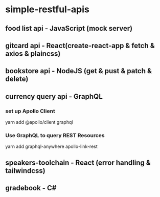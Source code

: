 # simple-restful-apis

## food list api - JavaScript (mock server)

## gitcard api - React(create-react-app & fetch & axios & plaincss)

## bookstore api - NodeJS (get & pust & patch & delete)

## currency query api - GraphQL

### set up Apollo Client

<p>yarn add @apollo/client graphql</p>

### Use GraphQL to query REST Resources

<p>yarn add graphql-anywhere apollo-link-rest</p>

## speakers-toolchain - React (error handling & tailwindcss)

## gradebook - C#
